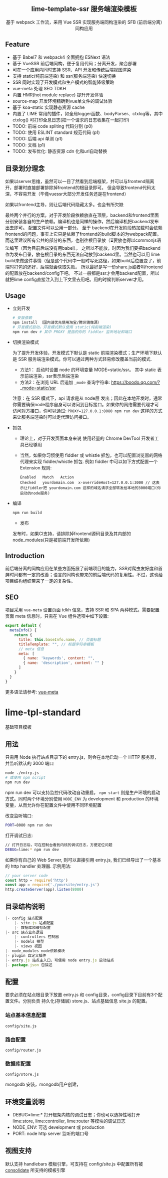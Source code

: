 <h2 align="center">lime-template-ssr 服务端渲染模板</h2>

<p align="center">基于 webpack 工作流，采用 Vue SSR 实现服务端同构渲染的 SFB (前后端分离)同构应用</p>

## Feature

* 基于 Babel7 和 webpack4 全面拥抱 ESNext 语法
* 基于 VueSSR 前后端同构，便于复用代码；分离开发，聚合部署
* 可在一个应用内同时支持 SSR、API 开发和传统后端视图渲染
* 支持 static(纯前端渲染) 和 ssr(服务端渲染) 快速切换
* SSR 同时实现了开发模式和生产模式的智能降级策略
* vue-meta 处理 SEO TDKH
* 内置 HMR(hot module replace) 提升开发体验
* source-map 开发环境精确到vue单文件的调试体验
* 基于 koa-static 实现静态资源 cache
* 内置了 LIME 常用的插件，如全局logger函数、bodyParser、ctxlog等，其中 ctxlog() 可打印全息日志(把一个请求的日志收集在一起打印)
* TODO: 前端 code spliting 代码分割 (p0)
* TODO: 使用 ESLINT standard 规范代码 (p1)
* TODO: 后端 api 单测 (p1)
* TODO: 文档 (p1)
* TODO: 发布优化: 静态资源 cdn 化和url自动替换


## 目录划分理念

如果以server思维，虽然可以一目了然看到后端框架，并可以与frontend隔离开，部署时直接部署排除掉frontend的根目录即可。
但会导致frontend代码太深，不容易开发（毕竟vuessr大部分开发任务还是在frontend）

如果以frontend主导，则让后端代码隐藏太多。也会有所欠缺

最终两个并行的方案。对于开发阶段依赖放直在顶层，backend和frontend里面分别安装各自的生产依赖。编译机也是同样的操作，然后编译机把backend发布出去即可。
配置文件可以公用一部分。
至于 backend在开发阶段热加载时会依赖frontend的问题，事实上它只是依赖了frontend的build脚本的为webpack配置。而这里建议所有公共的部分的东西，也别往根目录放（⌛️要放也得以commonjs语法编写（因为目前后端没有用babel）。 之所以不能放，时因为我们要把backend作为发布目录，放在根目录的东西无法自动放到backend里。当然也可以用 lime build来做这件事情（但是这个代码中一般时写死路径，如果build后位置变了，前端时打包的还好，后端就会获取失败。 所以最好是写一份share.js或者叫frontend的配置放在backend/config下吧。
不过一般都是ssr才会用backend配置，所以就把lime config直接注入到上下文里去用吧。用的时候判断server才用。

## Usage

* 立刻开发

    ```bash
    # 安装依赖
    npm install （国内请优先使用淘宝/腾讯镜像源）
    # 开发模式启动。开发模式默认使用 static(纯前端渲染) 
    npm run dev # 其中 PROXY 是指的你的 fiddler 监听地址和端口
    ```

* 切换渲染模式

  为了提升开发体验，开发模式下默认是 static 前端渲染模式；生产环境下默认是 SSR 服务端渲染模式。你可以通过两种方式轻易修改覆盖当前的模式.

  - 方法1： 启动时设置 node 的环境变量 MODE=static/ssr。 其中 static 表示前端渲染，ssr表示后端渲染
  - 方法2：在浏览 URL 后追加 `_mode` 查询字符串: https://boodo.qq.com/?_mode=static/ssr

  注意：在 SSR 模式下，api 请求是从 node层 发出；因此在本地开发时，通常你需要确保node程序自身可以访问到目标接口。如果你的网络需要代理才可访问对方接口，你可以通过: `PROXY=127.0.0.1:8080 npm run dev` 这样的方式来让服务端渲染时可以走代理访问接口。

* 抓包
    - 理论上，对于开发页面本身来说 使用轻量的 Chrome DevTool 开发者工具已经够用
    - 当然，如果你习惯使用 fiddler 或 whistle 抓包，也可以配置浏览器的网络代理来实现 fiddler/whistle 抓包. 例如 fiddler 中可以如下方式配置一个 Extension 规则:

      ```
      Enabled	Match	Action
      Checked	yourdomain.com	x-overrideHost=127.0.0.1:3000 // 这表示让fiddler把 yourdomain.com 这样的域名请求全部转发给本地的3000端口(你启动的node服务)
      ```

* 编译

  ```bash
  npm run build
  ```

  * 发布

  发布时，如果CI支持，请排除掉frontend源码目录及其内部的node_modules(只是被前端开发所依赖)

## Introduction

前后端分离的同构应用在某些方面拓展了前端项目的能力，SSR对爬虫友好度和首屏时间都有一定的改善；语言的同构也带来的前后端代码的复用性。不过，这也给项目结构组织带来了一定的复杂性。


## SEO

项目采用 `vue-meta` 设置页面 tdkh 信息，支持 SSR 和 SPA 两种模式。需要配置页面 meta 信息时，只需在 Vue 组件选项中如下设置:

```js
export default {
  metaInfo() {
    return {
      title: this.baseInfo.name, // 页面标题
      titleTemplate: "", // 标题字符串模板
      // meta 信息
      meta: [
        { name: 'keywords', content: "",
        { name: 'description', content: "" }
      ]
    }
  }
}
```

更多语法请参考: [vue-meta](https://github.com/nuxt/vue-meta)














# lime-tpl-standard

基础项目模板

## 用法

只需用 Node 执行站点目录下的 entry.js，则会在本地启动一个 HTTP 服务器，并监听默认的 3000 端口

```bash
node ./entry.js
# 或使用 npm script
npm run dev
```

npm run dev 可以支持监控代码改动自动重启， `npm start` 则是生产环境的启动方式。同时两个环境分别使用 `NODE_ENV` 为 development 和 production 的环境变量，从而允许你在配置文件中使用不同环境配置

改变监听端口:

```bash
PORT=8080 npm run dev
```

打开调试日志:

```bash
// 打开日志后，可在控制台看到内核的调试日志，方便定位问题
DEBUG=lime:* npm run dev
```

如果你有自己的 Web Server, 则可以直接引用 entry.js, 我们已经导出了一个基本的 http handler 处理器. 示例用法:

```js
// your server code
const http = require('http')
const app = require('./yoursite/entry.js')
http.createServer(app).listen(8080)
```

## 目录结构说明

```js
|- config 站点配置
    |- site.js 站点配置
    |- 数据库和缓存配置
|- src 站点业务逻辑
    |- controllers 控制器
    |- models 模型
    |- views 视图 
|- node_modules node依赖模块
|- plugin 自定义插件
|- entry.js 站点主入口，可使用 node entry.js 启动站点
|- package.json 包描述
```

## 配置

要求必须在站点根目录下放置 entry.js 和 config目录，config目录下目前有3个配置文件。分别负责 持久化(存储层) store.js、站点基础信息 site.js 的配置。

### 站点基本信息配置

`config/site.js`

### 路由配置

`config/router.js`

### 数据库配置

`config/store.js`

mongodb 安装，mongodb用户创建，

## 环境变量说明

* DEBUG=lime:* 打开框架内核的调试日志；你也可以选择性地打开 lime:store, lime:controller, lime:router 等模块的调试日志
* NODE_ENV: 可选 development 或 production
* PORT: node http server 监听的端口号


## 视图支持

默认支持 handlebars 模板引擎，可支持在 config/site.js 中配置所有被 [consolidate](https://github.com/tj/consolidate.js/) 所支持的模板引擎
